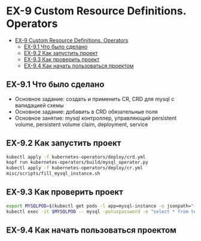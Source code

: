 # EX-9 Custom Resource Definitions. Operators

* [EX-9 Custom Resource Definitions. Operators](#ex-9-custom-resource-definitions-operators)
  * [EX-9.1 Что было сделано](#ex-91-%d0%a7%d1%82%d0%be-%d0%b1%d1%8b%d0%bb%d0%be-%d1%81%d0%b4%d0%b5%d0%bb%d0%b0%d0%bd%d0%be)
  * [EX-9.2 Как запустить проект](#ex-92-%d0%9a%d0%b0%d0%ba-%d0%b7%d0%b0%d0%bf%d1%83%d1%81%d1%82%d0%b8%d1%82%d1%8c-%d0%bf%d1%80%d0%be%d0%b5%d0%ba%d1%82)
  * [EX-9.3 Как проверить проект](#ex-93-%d0%9a%d0%b0%d0%ba-%d0%bf%d1%80%d0%be%d0%b2%d0%b5%d1%80%d0%b8%d1%82%d1%8c-%d0%bf%d1%80%d0%be%d0%b5%d0%ba%d1%82)
  * [EX-9.4 Как начать пользоваться проектом](#ex-94-%d0%9a%d0%b0%d0%ba-%d0%bd%d0%b0%d1%87%d0%b0%d1%82%d1%8c-%d0%bf%d0%be%d0%bb%d1%8c%d0%b7%d0%be%d0%b2%d0%b0%d1%82%d1%8c%d1%81%d1%8f-%d0%bf%d1%80%d0%be%d0%b5%d0%ba%d1%82%d0%be%d0%bc)

## EX-9.1 Что было сделано

* Основное задание: создать и применить CR, CRD для mysql с валидацией схемы
* Основное задание: добавить в CRD обязательные поля
* Основное занятие: mysql контроллер, управляющий persistent volume, persistent volume claim, deployment, service

## EX-9.2 Как запустить проект

```bash
kubectl apply -f kubernetes-operators/deploy/crd.yml
kopf run kubernetes-operators/build/mysql_operator.py
kubectl apply -f kubernetes-operators/deploy/cr.yml
misc/scripts/fill_mysql_instance.sh
```

## EX-9.3 Как проверить проект

```bash
export MYSQLPOD=$(kubectl get pods -l app=mysql-instance -o jsonpath="{.items[*].metadata.name}")
kubectl exec -it $MYSQLPOD -- mysql -potuspassword -e "select * from test;" otus-database
```

## EX-9.4 Как начать пользоваться проектом
